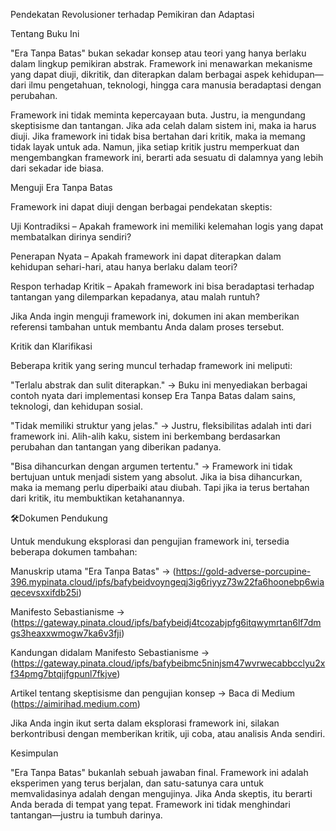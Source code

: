 Pendekatan Revolusioner terhadap Pemikiran dan Adaptasi

Tentang Buku Ini

"Era Tanpa Batas" bukan sekadar konsep atau teori yang hanya berlaku dalam lingkup pemikiran abstrak. Framework ini menawarkan mekanisme yang dapat diuji, dikritik, dan diterapkan dalam berbagai aspek kehidupan—dari ilmu pengetahuan, teknologi, hingga cara manusia beradaptasi dengan perubahan.

Framework ini tidak meminta kepercayaan buta. Justru, ia mengundang skeptisisme dan tantangan. Jika ada celah dalam sistem ini, maka ia harus diuji. Jika framework ini tidak bisa bertahan dari kritik, maka ia memang tidak layak untuk ada. Namun, jika setiap kritik justru memperkuat dan mengembangkan framework ini, berarti ada sesuatu di dalamnya yang lebih dari sekadar ide biasa.

Menguji Era Tanpa Batas

Framework ini dapat diuji dengan berbagai pendekatan skeptis:

Uji Kontradiksi – Apakah framework ini memiliki kelemahan logis yang dapat membatalkan dirinya sendiri?

Penerapan Nyata – Apakah framework ini dapat diterapkan dalam kehidupan sehari-hari, atau hanya berlaku dalam teori?

Respon terhadap Kritik – Apakah framework ini bisa beradaptasi terhadap tantangan yang dilemparkan kepadanya, atau malah runtuh?

Jika Anda ingin menguji framework ini, dokumen ini akan memberikan referensi tambahan untuk membantu Anda dalam proses tersebut.

Kritik dan Klarifikasi

Beberapa kritik yang sering muncul terhadap framework ini meliputi:

"Terlalu abstrak dan sulit diterapkan." → Buku ini menyediakan berbagai contoh nyata dari implementasi konsep Era Tanpa Batas dalam sains, teknologi, dan kehidupan sosial.

"Tidak memiliki struktur yang jelas." → Justru, fleksibilitas adalah inti dari framework ini. Alih-alih kaku, sistem ini berkembang berdasarkan perubahan dan tantangan yang diberikan padanya.

"Bisa dihancurkan dengan argumen tertentu." → Framework ini tidak bertujuan untuk menjadi sistem yang absolut. Jika ia bisa dihancurkan, maka ia memang perlu diperbaiki atau diubah. Tapi jika ia terus bertahan dari kritik, itu membuktikan ketahanannya.

🛠Dokumen Pendukung

Untuk mendukung eksplorasi dan pengujian framework ini, tersedia beberapa dokumen tambahan:

Manuskrip utama "Era Tanpa Batas" → (https://gold-adverse-porcupine-396.mypinata.cloud/ipfs/bafybeidvoyngeqj3ig6riyyz73w22fa6hoonebp6wiaqecevsxxifdb25i)

Manifesto Sebastianisme → (https://gateway.pinata.cloud/ipfs/bafybeidj4tcozabjpfg6itqwymrtan6lf7dmgs3heaxxwmogw7ka6v3fji)

Kandungan didalam Manifesto Sebastianisme → (https://gateway.pinata.cloud/ipfs/bafybeibmc5ninjsm47wvrwecabbcclyu2xf34pmg7btqijfgpunl7fkjve)

Artikel tentang skeptisisme dan pengujian konsep → Baca di Medium (https://aimirihad.medium.com)


Jika Anda ingin ikut serta dalam eksplorasi framework ini, silakan berkontribusi dengan memberikan kritik, uji coba, atau analisis Anda sendiri.

Kesimpulan

"Era Tanpa Batas" bukanlah sebuah jawaban final. Framework ini adalah eksperimen yang terus berjalan, dan satu-satunya cara untuk memvalidasinya adalah dengan mengujinya. Jika Anda skeptis, itu berarti Anda berada di tempat yang tepat. Framework ini tidak menghindari tantangan—justru ia tumbuh darinya.

